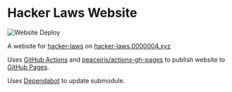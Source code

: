 # Hacker Laws Website

![Website Deploy](https://github.com/AnimMouse/hacker-laws-website/workflows/Deploy%20Hacker%20Laws%20Website/badge.svg)

A website for [hacker-laws](https://github.com/dwmkerr/hacker-laws) on [hacker-laws.0000004.xyz](https://hacker-laws.0000004.xyz)

Uses [GitHub Actions](https://github.com/features/actions) and [peaceiris/actions-gh-pages](https://github.com/peaceiris/actions-gh-pages) to publish website to [GitHub Pages](https://pages.github.com).

Uses [Dependabot](https://github.com/dependabot) to update submodule.